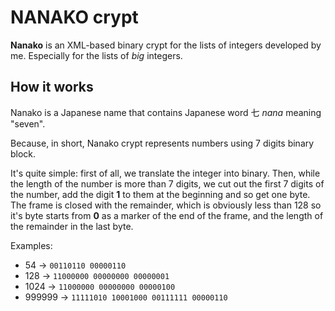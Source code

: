 # NANAKO crypt

**Nanako** is an XML-based binary crypt for the lists of integers developed by me. Especially for the lists of *big* integers.

## How it works

Nanako is a Japanese name that contains Japanese word 七 *nana* meaning "seven".

Because, in short, Nanako crypt represents numbers using 7 digits binary block.

It's quite simple: first of all, we translate the integer into binary. Then, while the length of the number is more than 7 digits, we cut out the first 7 digits of the number, add the digit **1** to them at the beginning and so get one byte. The frame is closed with the remainder, which is obviously less than 128 so it's byte starts from **0** as a marker of the end of the frame, and the length of the remainder in the last byte.

Examples:

- 54     -> `00110110 00000110`
- 128    -> `11000000 00000000 00000001`
- 1024   -> `11000000 00000000 00000100`
- 999999 -> `11111010 10001000 00111111 00000110`